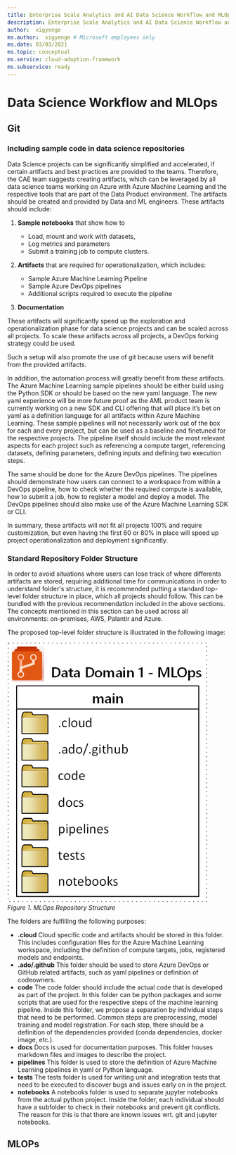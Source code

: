 ```yaml
---
title: Enterprise Scale Analytics and AI Data Science Workflow and MLOps
description: Enterprise Scale Analytics and AI Data Science Workflow and MLOps
author:  xigyenge
ms.author:  xigyenge # Microsoft employees only
ms.date: 03/03/2021
ms.topic: conceptual
ms.service: cloud-adoption-framework
ms.subservice: ready
---
```


# Data Science Workflow and MLOps

## Git

### Including sample code in data science repositories

Data Science projects can be significantly simplified and accelerated, if certain artifacts and best practices are provided to the teams. Therefore, the CAE team suggests creating artifacts, which can be leveraged by all data science teams working on Azure with Azure Machine Learning and the respective tools that are part of the Data Product environment. The artifacts should be created and provided by Data and ML engineers. These artifacts should include:

1. **Sample notebooks** that show how to

    - Load, mount and work with datasets,
    - Log metrics and parameters
    - Submit a training job to compute clusters.

1. **Artifacts** that are required for operationalization, which includes:

    - Sample Azure Machine Learning Pipeline
    - Sample Azure DevOps pipelines
    - Additional scripts required to execute the pipeline

1. **Documentation**

These artifacts will significantly speed up the exploration and operationalization phase for data science projects and can be scaled across all projects. To scale these artifacts across all projects, a DevOps forking strategy could be used.

Such a setup will also promote the use of git because users will benefit from the provided artifacts.

In addition, the automation process will greatly benefit from these artifacts. The Azure Machine Learning sample pipelines should be either build using the Python SDK or should be based on the new yaml language. The new yaml experience will be more future proof as the AML product team is currently working on a new SDK and CLI offering that will place it’s bet on yaml as a definition language for all artifacts within Azure Machine Learning. These sample pipelines will not necessarily work out of the box for each and every project, but can be used as a baseline and finetuned for the respective projects. The pipeline itself should include the most relevant aspects for each project such as referencing a compute target, referencing datasets, defining parameters, defining inputs and defining two execution steps.

The same should be done for the Azure DevOps pipelines. The pipelines should demonstrate how users can connect to a workspace from within a DevOps pipeline, how to check whether the required compute is available, how to submit a job, how to register a model and deploy a model. The DevOps pipelines should also make use of the Azure Machine Learning SDK or CLI.

In summary, these artifacts will not fit all projects 100% and require customization, but even having the first 60 or 80% in place will speed up project operationalization and deployment significantly.

### Standard Repository Folder Structure

In order to avoid situations where users can lose track of where differents artifacts are stored, requiring additional time for communications in order to understand folder's structure, it is recommended putting a standard top-level folder structure in place, which all projects should follow. This can be bundled with the previous recommendation included in the above sections.
The concepts mentioned in this section can be used across all environments: on-premises, AWS, Palantir and Azure.

The proposed top-level folder structure is illustrated in the following image:

![MLOps Repository Structure](./images/repository-structure.png)
*Figure 1. MLOps Repository Structure*

The folders are fulfilling the following purposes:

- **.cloud**
Cloud specific code and artifacts should be stored in this folder. This includes configuration files for the Azure Machine Learning workspace, including the definition of compute targets, jobs, registered models and endpoints.
- **.ado/.github**
This folder should be used to store Azure DevOps or GitHub related artifacts, such as yaml pipelines or definition of codeowners.
- **code**
The code folder should include the actual code that is developed as part of the project. In this folder can be python packages and some scripts that are used for the respective steps of the machine learning pipeline. Inside this folder, we propose a separation by individual steps that need to be performed. Common steps are preprocessing, model training and model registration. For each step, there should be a definition of the dependencies provided (conda dependencies, docker image, etc.).
- **docs**
Docs is used for documentation purposes. This folder houses markdown files and images to describe the project.
- **pipelines**
This folder is used to store the definition of Azure Machine Learning pipelines in yaml or Python language.
- **tests**
The tests folder is used for writing unit and integration tests that need to be executed to discover bugs and issues early on in the project.
- **notebooks**
A notebooks folder is used to separate jupyter notebooks from the actual python project. Inside the folder, each individual should have a subfolder to check in their notebooks and prevent git conflicts. The reason for this is that there are known issues wrt. git and jupyter notebooks.

## MLOPs
